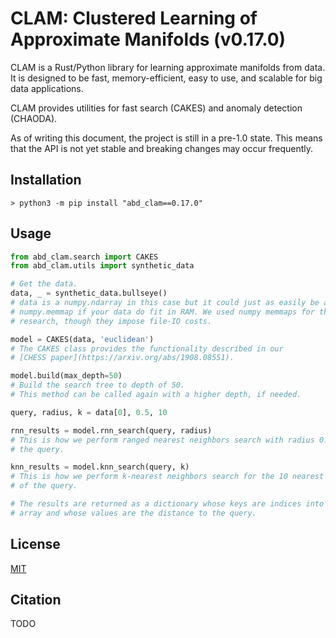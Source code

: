 # CLAM: Clustered Learning of Approximate Manifolds (v0.17.0)

CLAM is a Rust/Python library for learning approximate manifolds from data.
It is designed to be fast, memory-efficient, easy to use, and scalable for big data applications.

CLAM provides utilities for fast search (CAKES) and anomaly detection (CHAODA).

As of writing this document, the project is still in a pre-1.0 state.
This means that the API is not yet stable and breaking changes may occur frequently.

## Installation

```shell
> python3 -m pip install "abd_clam==0.17.0"
```

## Usage

```python
from abd_clam.search import CAKES
from abd_clam.utils import synthetic_data

# Get the data.
data, _ = synthetic_data.bullseye()
# data is a numpy.ndarray in this case but it could just as easily be a
# numpy.memmap if your data do fit in RAM. We used numpy memmaps for the
# research, though they impose file-IO costs.

model = CAKES(data, 'euclidean')
# The CAKES class provides the functionality described in our
# [CHESS paper](https://arxiv.org/abs/1908.08551).

model.build(max_depth=50)
# Build the search tree to depth of 50.
# This method can be called again with a higher depth, if needed.

query, radius, k = data[0], 0.5, 10

rnn_results = model.rnn_search(query, radius)
# This is how we perform ranged nearest neighbors search with radius 0.5 around
# the query.

knn_results = model.knn_search(query, k)
# This is how we perform k-nearest neighbors search for the 10 nearest neighbors
# of the query.

# The results are returned as a dictionary whose keys are indices into the data
# array and whose values are the distance to the query.
```

<!-- TODO: Provide snippets for using CHAODA -->

## License

[MIT](LICENSE)

## Citation

TODO
